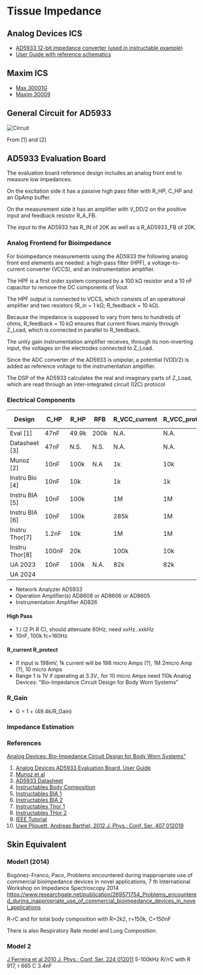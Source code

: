 # Tissue Impedance

## Analog Devices ICS
- [AD5933 12-bit impedance converter (used in instructable example)](https://www.analog.com/en/products/ad5933.html)
- [User Guide with reference schematics](https://www.analog.com/media/en/technical-documentation/user-guides/UG-364.pdf)

## Maxim ICS
- [Max 30001G](https://www.maximintegrated.com/en/products/analog/data-converters/analog-front-end-ics/MAX30001G.html)
- [Maxim 30009](https://www.maximintegrated.com/en/products/sensors/MAX30009.html)

## General Circuit for AD5933

![Circuit](Impedance_Board\circuit.svg)

From [1] and [2]

## AD5933 Evaluation Board

The evaluation board reference design includes an analog front end to measure low impedances.

On the excitation side it has a passive high pass filter with R_HP, C_HP and an OpAmp buffer.

On the measurement side it has an amplifier with V_DD/2 on the positive input and feedback resistor R_A_FB.

The input to the AD5933 has R_IN of 20K as well as a R_AD5933_FB of 20K.

### Analog Frontend for Bioimpedance

For bioimpedance measurements using the AD5933 the following analog front end elements are needed: a high-pass filter (HPF), a voltage-to-current converter (VCCS), and an instrumentation amplifier.

The HPF is a first order system composed by a 100 kΩ resistor and a 10 nF capacitor to remove the DC components of Vout. 

The HPF output is connected to VCCS, which consists of an operational amplifier and two resistors (R_in = 1 kΩ; R_feedback = 10 kΩ). 

Because the impedance is supposed to vary from tens to hundreds of ohms, R_feedback = 10 kΩ ensures that current flows mainly through Z_Load, which is connected in parallel to R_feedback. 

The unity gain instrumentation amplifier receives, through its non-inverting input, the voltages on the electrodes connected to Z_Load. 

Since the ADC converter of the AD5933 is unipolar, a potential (VDD/2) is added as reference voltage to the instrumentation amplifier. 

The DSP of the AD5933 calculates the real and imaginary parts of Z_Load, which are read through an inter-integrated circuit (I2C) protocol 

### Electrical Components

| Design        | C_HP | R_HP  | RFB  | R_VCC_current | R_VCC_protectFB | R_INA_GAIN    | R_REFGEN | R_AD_IN | R_AD_FB | VCC pos
|---            |---   |---    |---   |---            |---              |---            |---       |---      |---      |---
| Eval [1]      | 47nF | 49.9k | 200k | N.A.          | N.A.            | N.A.          | 49.9k    | 20k     | 20k     |
| Datasheet [3] | 47nF | N.S.  | N.S. | N.A.          | N.A.            | N.A.          | N.S.     | 20k     | 20k     |
| Munoz [2]     | 10nF | 100k  | N.A  | 1k            | 10k             | Gain=1        | 1k       | 1k      | 1k      |
| Instru Bio [4]| 10nF |  10k  |      | 1k            |  1k             | Gain=10, 5.5k | VDD/2    | 1k      | 1k      | GND
| Instru BIA [5]| 10nF | 100k  |      | 1M            |  1M             | Gain=1.5,100k | VDD/2    | 1k      | 1k      | GND
| Instru BIA [6]| 10nF | 100k  |      | 285k          |  1M             |               | VDD/2    |         |         | VDD/2
| Instru Thor[7]| 1.2nF|  10k  |      | 1M            |  1M             | Gain=1.5,100k | 1k       | 1k      | 1k      | GND
| Instru Thor[8]| 100nF|  20k  |      | 100k          |  10k            | Gain=1.5,100k | 3.2/1k   | 1k      | 1k      | GND
| UA 2023       | 10nF | 100k  | N.A. |  82k          |  82k            | 1k            | 20k      | 20k     | 20k     | VDD/2
| UA 2024       |      |       |      |               |                 |               |          |         |         | 

- Network Analyzer AD5933
- Operation Amplifier(s) AD8608 or AD8606 or AD8605
- Instrumentation Amplifier AD826

#### High Pass
- 1 / (2 Pi R C), should attenuate 60Hz, need xxHz..xxkHz
- 10nF, 100k fc=160Hz

#### R_current R_protect
- If input is 198mV, 1k current will be 198 micro Amps (?), 1M 2micro Amp (?), 10 micro Amps
- Range 1 is 1V if operating at 3.3V., for 10 micro Amps need 110k Analog Devices: "Bio-Impedance Circuit Design for Body Worn Systems"

### R_Gain 
- G = 1 + (49.4k/R_Gain)

### Impedance Estimation

### References
[Analog Devices: Bio-Impedance Circuit Design for Body Worn Systems"](https://www.analog.com/en/resources/analog-dialogue/articles/bioimpedance-circuit-design-challenges.html)

1) [Analog Devices AD5933 Evaluation Board, User Guide](https://www.analog.com/media/en/technical-documentation/user-guides/UG-364.pdf)
2) [Munoz et al](https://doi.org/10.1016%2Fj.ohx.2022.e00274)
3) [AD5933 Datasheet](https://www.analog.com/media/en/technical-documentation/data-sheets/AD5933.pdf)
4) [Instructables Body Composition](https://www.instructables.com/Determining-Body-Composition-using-Arduino)
5) [Instructables BIA 1](https://www.instructables.com/Body-Composition-using-BIA/)
6) [Instructables BIA 2](https://www.instructables.com/Bio-Impedance-Analysis-BIA-With-the-AD5933/)
7) [Instructables Thor 1](https://www.instructables.com/Thoracic-Impedance-1/)
8) [Instructables THor 2](https://www.instructables.com/Thoracic-Impedance/)
9) [IEEE Tutorial](https://ieeexplore.ieee.org/document/9529213)
10) [Uwe Pliquett, Andreas Barthel, 2012 J. Phys.: Conf. Ser. 407 012019](https://iopscience.iop.org/article/10.1088/1742-6596/407/1/012019)

## Skin Equivalent

### Model1 (2014) 

Bogónez-Franco, Paco, Problems encountered during inappropriate use of commercial bioimpedance devices in novel applications, 7 th International Workshop on Impedance Spectroscopy 2014
https://www.researchgate.net/publication/269571754_Problems_encountered_during_inappropriate_use_of_commercial_bioimpedance_devices_in_novel_applications

R-rC and for total body composition with R=2k2, r=150k, C=150nF

There is also Respiratory Rate model and Lung Composition.

### Model 2

[J Ferreira et al 2010 J. Phys.: Conf. Ser. 224 012011](https://iopscience.iop.org/article/10.1088/1742-6596/224/1/012011/pdf)
5-100kHz
R//rC with R 917, r 665 C 3.4nF

